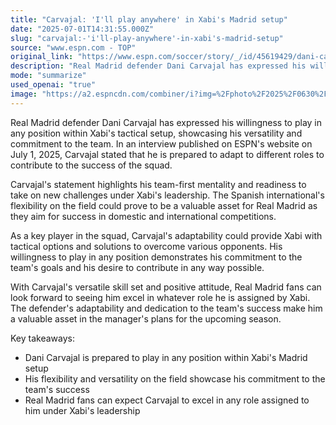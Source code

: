 ```yaml
---
title: "Carvajal: 'I'll play anywhere' in Xabi's Madrid setup"
date: "2025-07-01T14:31:55.000Z"
slug: "carvajal:-'i'll-play-anywhere'-in-xabi's-madrid-setup"
source: "www.espn.com - TOP"
original_link: "https://www.espn.com/soccer/story/_/id/45619429/dani-carvajal-play-anywhere-xabi-madrid-setup"
description: "Real Madrid defender Dani Carvajal has expressed his willingness to play in any position within Xabi's tactical setup, showcasing his versatility and commitment to the team. In an interview on ESPN's website, Carvajal stated his readiness to adapt to different roles to contribute to the squad's success. His team-first mentality, flexibility on the field, and dedication to the team's goals make him a valuable asset for Real Madrid as they aim for success in domestic and international competitions under Xabi's leadership."
mode: "summarize"
used_openai: "true"
image: "https://a2.espncdn.com/combiner/i?img=%2Fphoto%2F2025%2F0630%2Fr1513149_1296x729_16%2D9.jpg"
---
```


Real Madrid defender Dani Carvajal has expressed his willingness to play in any position within Xabi's tactical setup, showcasing his versatility and commitment to the team. In an interview published on ESPN's website on July 1, 2025, Carvajal stated that he is prepared to adapt to different roles to contribute to the success of the squad.

Carvajal's statement highlights his team-first mentality and readiness to take on new challenges under Xabi's leadership. The Spanish international's flexibility on the field could prove to be a valuable asset for Real Madrid as they aim for success in domestic and international competitions.

As a key player in the squad, Carvajal's adaptability could provide Xabi with tactical options and solutions to overcome various opponents. His willingness to play in any position demonstrates his commitment to the team's goals and his desire to contribute in any way possible.

With Carvajal's versatile skill set and positive attitude, Real Madrid fans can look forward to seeing him excel in whatever role he is assigned by Xabi. The defender's adaptability and dedication to the team's success make him a valuable asset in the manager's plans for the upcoming season.

Key takeaways:
- Dani Carvajal is prepared to play in any position within Xabi's Madrid setup
- His flexibility and versatility on the field showcase his commitment to the team's success
- Real Madrid fans can expect Carvajal to excel in any role assigned to him under Xabi's leadership
